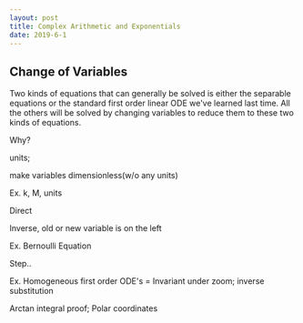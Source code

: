 ```yaml
---
layout: post
title: Complex Arithmetic and Exponentials
date: 2019-6-1
---
```


## Change of Variables

Two kinds of equations that can generally be solved is either the separable equations or the standard first order linear ODE we've learned last time. All the others will be solved by changing variables to reduce them to these two kinds of equations. 

Why? 

units; 

make variables dimensionless(w/o any units)

Ex. k, M, units 

Direct

Inverse, old or new variable is on the left

Ex. Bernoulli Equation

Step.. 

Ex. Homogeneous first order ODE's  = Invariant under zoom; inverse substitution

Arctan integral proof; Polar coordinates




